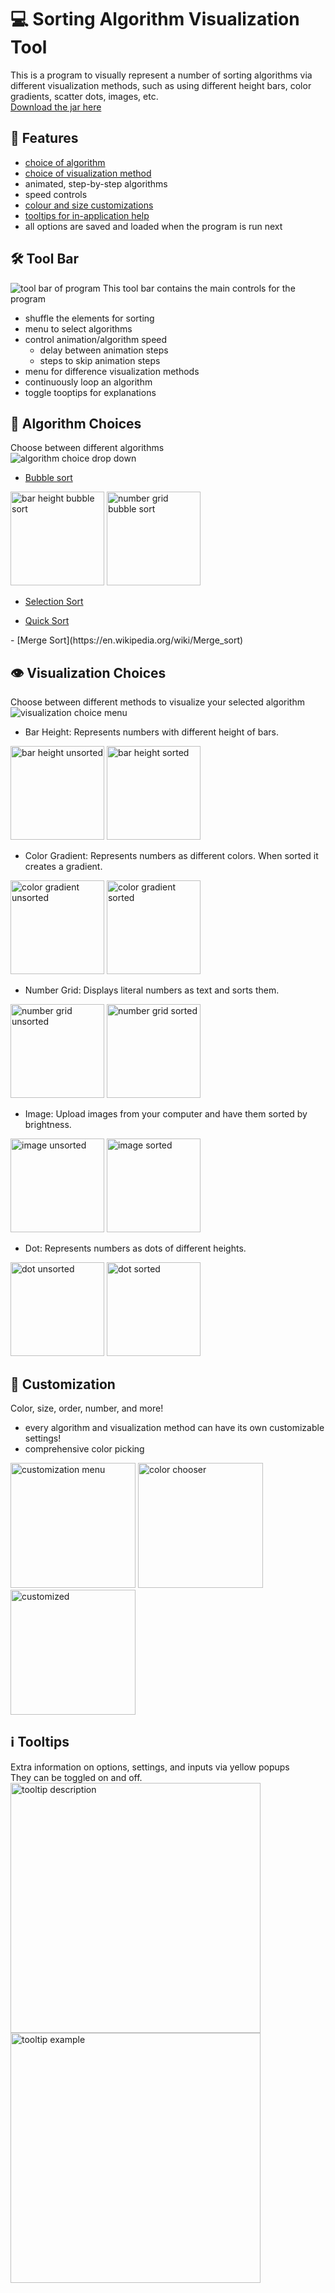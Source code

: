 # 💻 Sorting Algorithm Visualization Tool
This is a program to visually represent a number of sorting algorithms via different visualization methods, such as using different height bars, color gradients, scatter dots, images, etc.  
[Download the jar here](https://github.com/Incandescent-Turtle/main.VisualSortingTool/raw/main/sorting-visualizer.jar)

## 🧰 Features
- [choice of algorithm](#-algorithm-choices) 
- [choice of visualization method](#%EF%B8%8F-visualization-choices)
- animated, step-by-step algorithms
- speed controls
- [colour and size customizations](#-customization)
- [tooltips for in-application help](#ℹ%EF%B8%8F-tooltips)
- all options are saved and loaded when the program is run next

## 🛠️ Tool Bar
![tool bar of program](https://user-images.githubusercontent.com/59327500/159868922-25b96df8-9c80-4998-a5e3-9945b6d56f4d.png)
This tool bar contains the main controls for the program
- shuffle the elements for sorting
- menu to select algorithms
- control animation/algorithm speed
  - delay between animation steps
  - steps to skip animation steps
- menu for difference visualization methods
- continuously loop an algorithm
- toggle tooptips for explanations

## 🧮 Algorithm Choices
Choose between different algorithms  
![algorithm choice drop down](https://user-images.githubusercontent.com/59327500/159870178-de1f3a32-77f0-48ff-9c8b-f20e0c8e12f8.png)
- [Bubble sort](https://en.wikipedia.org/wiki/Bubble_sort)
<p float="left">
    <img height="150" alt="bar height bubble sort" src="https://user-images.githubusercontent.com/59327500/159882382-4bc7d164-b342-493f-ae51-549290ef4d35.gif">
    <img height="150" alt="number grid bubble sort" src="https://i.imgur.com/lruDj8E.gif">

</p>

- [Selection Sort](https://en.wikipedia.org/wiki/Selection_sort)
<p float="left">
  
</p>

- [Quick Sort](https://en.wikipedia.org/wiki/Quicksort)
<p float="left">
  
</p>
- [Merge Sort](https://en.wikipedia.org/wiki/Merge_sort)
<p float="left">
  
</p>

## 👁️ Visualization Choices
Choose between different methods to visualize your selected algorithm  
![visualization choice menu](https://user-images.githubusercontent.com/59327500/159871040-66f120f5-1c24-4d1f-a7e9-0cb3009d71c9.png)

- Bar Height: Represents numbers with different height of bars.  
<p float="left">
  <img height="150" alt="bar height unsorted" src="https://user-images.githubusercontent.com/59327500/159871870-fbdcfda3-591a-460d-94fe-856b7d101f87.PNG">
  <img height="150" alt="bar height sorted" src="https://user-images.githubusercontent.com/59327500/159871829-3095dfa5-294c-4961-b95a-7a2f5ffef317.PNG"> 
</p>

- Color Gradient: Represents numbers as different colors. When sorted it creates a gradient.
<p float="left">
  <img height="150" alt="color gradient unsorted" src="https://user-images.githubusercontent.com/59327500/159872967-5f9a7c91-c3f1-4c29-8e84-bebec54678ce.PNG">
  <img height="150" alt="color gradient sorted" src="https://user-images.githubusercontent.com/59327500/159873002-c37f3c84-7ced-4030-b1bb-5d4e5f3b8f23.PNG">
</p>

- Number Grid: Displays literal numbers as text and sorts them.
<p float="left">
  <img height="150" alt="number grid unsorted" src="https://user-images.githubusercontent.com/59327500/159873989-f177ad36-0f70-4f56-9714-312d765360f8.PNG">
  <img height="150" alt="number grid sorted" src="https://user-images.githubusercontent.com/59327500/159874032-a105313a-f6cd-44c4-a4c6-b8cbfada8df4.PNG">
</p>

- Image: Upload images from your computer and have them sorted by brightness.
<p float="left">
  <img height="150" alt="image unsorted" src="https://user-images.githubusercontent.com/59327500/159874399-025feaad-299c-4c75-8443-7cb723890a61.PNG">
  <img height="150" alt="image sorted" src="https://user-images.githubusercontent.com/59327500/159874502-aab665d4-2683-4164-8278-9cd6bc600cbf.PNG">
</p>

- Dot: Represents numbers as dots of different heights.
<p float="left">
  <img height="150" alt="dot unsorted" src="https://user-images.githubusercontent.com/59327500/159874723-f98482d9-51c1-4ab3-aeb2-5786a643c474.PNG">
  <img height="150" alt="dot sorted" src="https://user-images.githubusercontent.com/59327500/159874758-b04011e6-bbf2-43ed-8a08-62dc46d75b92.PNG">
</p>

## 💄 Customization
Color, size, order, number, and more!  
- every algorithm and visualization method can have its own customizable settings!  
- comprehensive color picking
<p float="left">
  <img height="200" alt="customization menu" src="https://user-images.githubusercontent.com/59327500/159875359-45b2b48b-e02a-4e13-a6d0-2beb4560a057.PNG">
  <img height="200" alt="color chooser" src="https://user-images.githubusercontent.com/59327500/159875740-ae0faef8-6f19-4a6f-acfc-8e7434e4fe82.PNG">
  <img height="200" alt="customized" src="https://user-images.githubusercontent.com/59327500/159876620-a5505ddc-beae-42c2-a206-7479b7f857d0.PNG">

</p>

## ℹ️ Tooltips
Extra information on options, settings, and inputs via yellow popups  
They can be toggled on and off.  
<img width="400" alt="tooltip description" src="https://user-images.githubusercontent.com/59327500/159879243-594aa383-cdcf-464e-98db-5248f419fb9c.png">  
<img width="400" alt="tooltip example" src="https://user-images.githubusercontent.com/59327500/159879539-3429ba21-247a-40f8-b15b-fea5a1a143c5.png">
